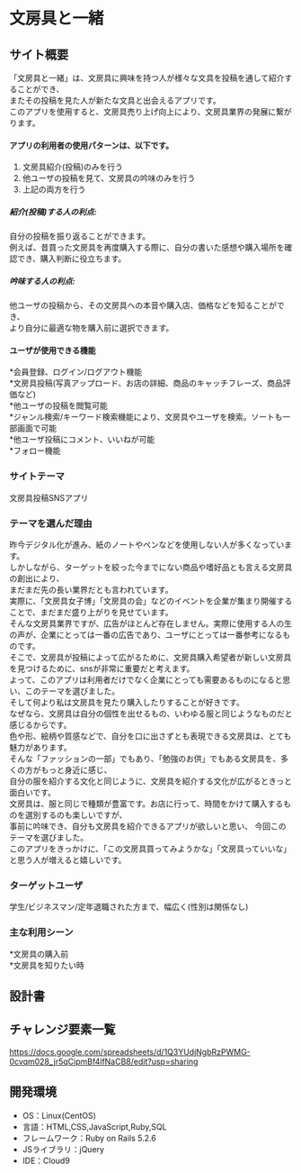 # 文房具と一緒

## サイト概要
「文房具と一緒」は、文房具に興味を持つ人が様々な文具を投稿を通して紹介することができ、  
またその投稿を見た人が新たな文具と出会えるアプリです。  
このアプリを使用すると、文房具売り上げ向上により、文房具業界の発展に繋がります。

#### アプリの利用者の使用パターンは、以下です。  
1. 文房具紹介(投稿)のみを行う  
2. 他ユーザの投稿を見て、文房具の吟味のみを行う   
3. 上記の両方を行う

##### 紹介(投稿)する人の利点:  
自分の投稿を振り返ることができます。  
例えば、昔買った文房具を再度購入する際に、自分の書いた感想や購入場所を確認でき、購入判断に役立ちます。
##### 吟味する人の利点:  
他ユーザの投稿から、その文房具への本音や購入店、価格などを知ることができ、  
より自分に最適な物を購入前に選択できます。

#### ユーザが使用できる機能  
*会員登録、ログイン/ログアウト機能  
*文房具投稿(写真アップロード、お店の詳細、商品のキャッチフレーズ、商品評価など)  
*他ユーザの投稿を閲覧可能  
*ジャンル検索/キーワード検索機能により、文房具やユーザを検索。ソートも一部画面で可能  
*他ユーザ投稿にコメント、いいねが可能  
*フォロー機能

### サイトテーマ  
文房具投稿SNSアプリ

### テーマを選んだ理由  
昨今デジタル化が進み、紙のノートやペンなどを使用しない人が多くなっています。  
しかしながら、ターゲットを絞った今までにない商品や嗜好品とも言える文房具の創出により、  
まだまだ先の長い業界だとも言われています。  
実際に、「文房具女子博」「文房具の会」などのイベントを企業が集まり開催することで、まだまだ盛り上がりを見せています。  
そんな文房具業界ですが、広告がほとんど存在しません。実際に使用する人の生の声が、企業にとっては一番の広告であり、ユーザにとっては一番参考になるものです。  
そこで、文房具が投稿によって広がるために、文房具購入希望者が新しい文房具を見つけるために、snsが非常に重要だと考えます。  
よって、このアプリは利用者だけでなく企業にとっても需要あるものになると思い、このテーマを選びました。  
そして何より私は文房具を見たり購入したりすることが好きです。  
なぜなら、文房具は自分の個性を出せるもの、いわゆる服と同じようなものだと感じるからです。  
色や形、絵柄や質感などで、自分を口に出さずとも表現できる文房具は、とても魅力があります。  
そんな「ファッションの一部」でもあり、「勉強のお供」でもある文房具を、多くの方がもっと身近に感じ、   
自分の服を紹介する文化と同じように、文房具を紹介する文化が広がるときっと面白いです。  
文房具は、服と同じで種類が豊富です。お店に行って、時間をかけて購入するものを選別するのも楽しいですが、  
事前に吟味でき、自分も文房具を紹介できるアプリが欲しいと思い、  今回このテーマを選びました。  
このアプリをきっかけに、「この文房具買ってみようかな」「文房具っていいな」と思う人が増えると嬉しいです。

### ターゲットユーザ
学生/ビジネスマン/定年退職された方まで、幅広く(性別は関係なし)

### 主な利用シーン
*文房具の購入前  
*文房具を知りたい時

## 設計書

## チャレンジ要素一覧
https://docs.google.com/spreadsheets/d/1Q3YUdjNgbRzPWMG-0cvqm028_jr5qCipmBf4lfNaCB8/edit?usp=sharing

## 開発環境
- OS：Linux(CentOS)
- 言語：HTML,CSS,JavaScript,Ruby,SQL
- フレームワーク：Ruby on Rails 5.2.6
- JSライブラリ：jQuery
- IDE：Cloud9
